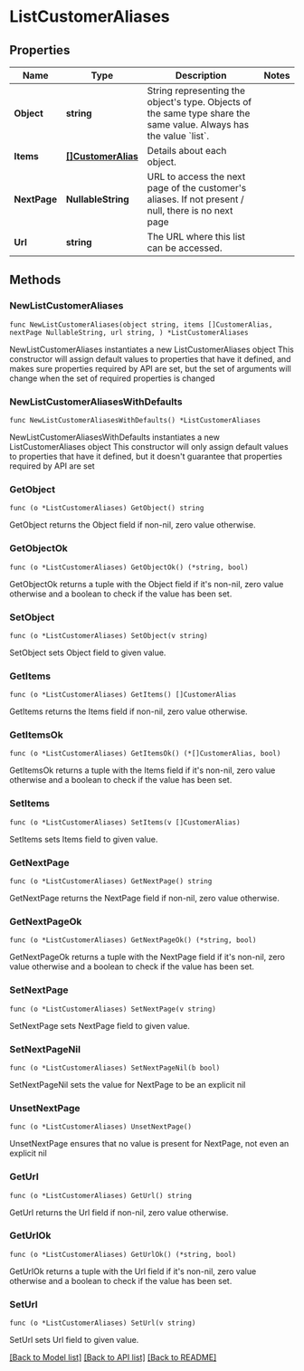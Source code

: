 # ListCustomerAliases

## Properties

Name | Type | Description | Notes
------------ | ------------- | ------------- | -------------
**Object** | **string** | String representing the object&#39;s type. Objects of the same type share the same value. Always has the value &#x60;list&#x60;. | 
**Items** | [**[]CustomerAlias**](CustomerAlias.md) | Details about each object. | 
**NextPage** | **NullableString** | URL to access the next page of the customer&#39;s aliases. If not present / null, there is no next page | 
**Url** | **string** | The URL where this list can be accessed. | 

## Methods

### NewListCustomerAliases

`func NewListCustomerAliases(object string, items []CustomerAlias, nextPage NullableString, url string, ) *ListCustomerAliases`

NewListCustomerAliases instantiates a new ListCustomerAliases object
This constructor will assign default values to properties that have it defined,
and makes sure properties required by API are set, but the set of arguments
will change when the set of required properties is changed

### NewListCustomerAliasesWithDefaults

`func NewListCustomerAliasesWithDefaults() *ListCustomerAliases`

NewListCustomerAliasesWithDefaults instantiates a new ListCustomerAliases object
This constructor will only assign default values to properties that have it defined,
but it doesn't guarantee that properties required by API are set

### GetObject

`func (o *ListCustomerAliases) GetObject() string`

GetObject returns the Object field if non-nil, zero value otherwise.

### GetObjectOk

`func (o *ListCustomerAliases) GetObjectOk() (*string, bool)`

GetObjectOk returns a tuple with the Object field if it's non-nil, zero value otherwise
and a boolean to check if the value has been set.

### SetObject

`func (o *ListCustomerAliases) SetObject(v string)`

SetObject sets Object field to given value.


### GetItems

`func (o *ListCustomerAliases) GetItems() []CustomerAlias`

GetItems returns the Items field if non-nil, zero value otherwise.

### GetItemsOk

`func (o *ListCustomerAliases) GetItemsOk() (*[]CustomerAlias, bool)`

GetItemsOk returns a tuple with the Items field if it's non-nil, zero value otherwise
and a boolean to check if the value has been set.

### SetItems

`func (o *ListCustomerAliases) SetItems(v []CustomerAlias)`

SetItems sets Items field to given value.


### GetNextPage

`func (o *ListCustomerAliases) GetNextPage() string`

GetNextPage returns the NextPage field if non-nil, zero value otherwise.

### GetNextPageOk

`func (o *ListCustomerAliases) GetNextPageOk() (*string, bool)`

GetNextPageOk returns a tuple with the NextPage field if it's non-nil, zero value otherwise
and a boolean to check if the value has been set.

### SetNextPage

`func (o *ListCustomerAliases) SetNextPage(v string)`

SetNextPage sets NextPage field to given value.


### SetNextPageNil

`func (o *ListCustomerAliases) SetNextPageNil(b bool)`

 SetNextPageNil sets the value for NextPage to be an explicit nil

### UnsetNextPage
`func (o *ListCustomerAliases) UnsetNextPage()`

UnsetNextPage ensures that no value is present for NextPage, not even an explicit nil
### GetUrl

`func (o *ListCustomerAliases) GetUrl() string`

GetUrl returns the Url field if non-nil, zero value otherwise.

### GetUrlOk

`func (o *ListCustomerAliases) GetUrlOk() (*string, bool)`

GetUrlOk returns a tuple with the Url field if it's non-nil, zero value otherwise
and a boolean to check if the value has been set.

### SetUrl

`func (o *ListCustomerAliases) SetUrl(v string)`

SetUrl sets Url field to given value.



[[Back to Model list]](../README.md#documentation-for-models) [[Back to API list]](../README.md#documentation-for-api-endpoints) [[Back to README]](../README.md)


